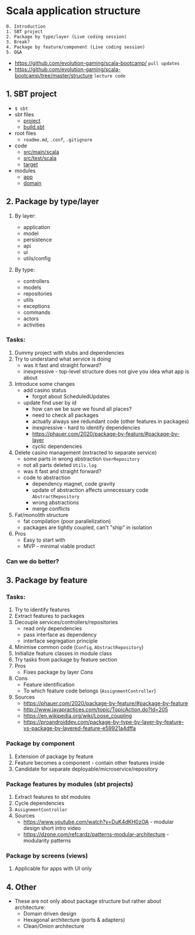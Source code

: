# Scala application structure

    0. Introduction
    1. SBT project
    2. Package by type/layer (Live coding session)
    3. Break?
    4. Package by feature/component (Live coding session)
    5. Q&A

- https://github.com/evolution-gaming/scala-bootcamp/ `pull updates`
- https://github.com/evolution-gaming/scala-bootcamp/tree/master/structure `lecture code`

## 1. SBT project

- `$ sbt`
- sbt files
    - [project](../project)
    - [build.sbt](../build.sbt)
- root files
    - `readme.md`, `.conf`, `.gitignore`
- code
    - [src/main/scala](../src/main/scala)
    - [src/test/scala](../src/test/scala)
    - [target](../target)
- modules
    - [app](../app/src/main/scala)
    - [domain](../domain)

## 2. Package by type/layer

1. By layer:
    - application
    - model
    - persistence
    - api
    - ui
    - utils/config

2. By type:
    - controllers
    - models
    - repositories
    - utils
    - exceptions
    - commands
    - actors
    - activities

### Tasks:

1. Dummy project with stubs and dependencies
2. Try to understand what service is doing
    - was it fast and straight forward?
    - inexpressive - top-level structure does not give you idea what app is about
3. Introduce some changes
    - add casino status 
      - forgot about ScheduledUpdates
    - update find user by id
      - how can we be sure we found all places?
      - need to check all packages
      - actually always see redundant code (other features in packages)
      - inexpressive - hard to identify dependencies
      - https://phauer.com/2020/package-by-feature/#package-by-layer
      - cyclic dependencies
4. Delete casino management (extracted to separate service)
   - some parts in wrong abstraction `UserRepository`
   - not all parts deleted `Utils.log`
   - was it fast and straight forward?
   - code to abstraction
     - dependency magnet, code gravity
     - update of abstraction affects unnecessary code `AbstractRepository`
     - wrong abstractions
     - merge conflicts
5. Fat/monolith structure
   - fat compilation (poor parallelization)
   - packages are tightly coupled, can't "ship" in isolation
6. Pros
    - Easy to start with
    - MVP - minimal viable product

### Can we do better?

## 3. Package by feature

### Tasks:

1. Try to identify features
2. Extract features to packages
3. Decouple services/controllers/repositories
   - read only dependencies
   - pass interface as dependency
   - interface segregation principle
4. Minimise common code (`Config`, `AbstractRepository`)
5. Initialize feature classes in module class
6. Try tasks from package by feature section
7. Pros
    - Fixes package by layer Cons
8. Cons
    - Feature identification
    - To which feature code belongs (`AssignmentController`)
9. Sources
    - https://phauer.com/2020/package-by-feature/#package-by-feature
    - http://www.javapractices.com/topic/TopicAction.do?Id=205
    - https://en.wikipedia.org/wiki/Loose_coupling
    - https://proandroiddev.com/package-by-type-by-layer-by-feature-vs-package-by-layered-feature-e59921a4dffa

### Package by component

1. Extension of package by feature
2. Feature becomes a component - contain other features inside
3. Candidate for separate deployable/microservice/repository

### Package features by modules (sbt projects)

1. Extract features to sbt modules
2. Cycle dependencies
3. `AssignmentController`
4. Sources
    - https://www.youtube.com/watch?v=DuK4dKH0zOA - modular design short intro video
    - https://dzone.com/refcardz/patterns-modular-architecture - modularity patterns

### Package by screens (views)

1. Applicable for apps with UI only

## 4. Other

- These are not only about package structure but rather about architecture:
    - Domain driven design
    - Hexagonal architecture (ports & adapters)
    - Clean/Onion architecture
